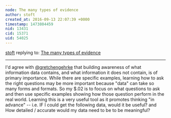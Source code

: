 ```yaml
---
node: The many types of evidence
author: stoft
created_at: 2016-09-13 22:07:39 +0000
timestamp: 1473804459
nid: 13431
cid: 15371
uid: 54025
---
```




[stoft](../profile/stoft) replying to: [The many types of evidence](../notes/warren/09-08-2016/the-many-types-of-evidence)

----
I'd agree with [@gretchengehrke](/profile/gretchengehrke) that building awareness of what information data contains, and what information it does not contain, is of primary importance. While there are specific examples, learning how to ask the right questions may be more important because "data" can take so many forms and formats. So my $.02 is to focus on what questions to ask and then use specific examples showing how those question perform in the real world. Learning this is a very useful tool as it promotes thinking "in advance" -- i.e. IF I could get the following data, would it be useful? and How detailed / accurate would my data need to be to be meaningful?